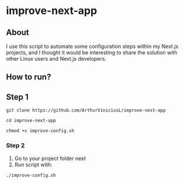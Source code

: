 # improve-next-app
## About
I use this script to automate some configuration steps within my Next.js projects, and I thought it would be interesting to share the solution with other Linux users and Next.js developers.

## How to run?

## Step 1

```
git clone https://github.com/ArthurViniciusL/improve-next-app
```
```
cd improve-next-app
```
```
chmod +x improve-config.sh
```

### Step 2

1. Go to your project folder next
2. Run script with:
```
./improve-config.sh
``` 
